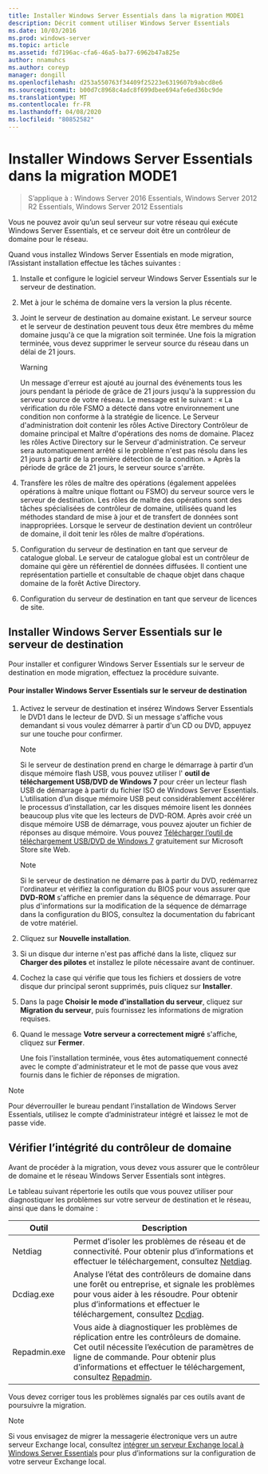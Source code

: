```yaml
---
title: Installer Windows Server Essentials dans la migration MODE1
description: Décrit comment utiliser Windows Server Essentials
ms.date: 10/03/2016
ms.prod: windows-server
ms.topic: article
ms.assetid: fd7196ac-cfa6-46a5-ba77-6962b47a825e
author: nnamuhcs
ms.author: coreyp
manager: dongill
ms.openlocfilehash: d253a550763f34409f25223e6319607b9abcd8e6
ms.sourcegitcommit: b00d7c8968c4adc8f699dbee694afe6ed36bc9de
ms.translationtype: MT
ms.contentlocale: fr-FR
ms.lasthandoff: 04/08/2020
ms.locfileid: "80852582"
---
```

# <a name="install-windows-server-essentials-in-migration-mode1"></a>Installer Windows Server Essentials dans la migration MODE1

>S’applique à : Windows Server 2016 Essentials, Windows Server 2012 R2 Essentials, Windows Server 2012 Essentials

Vous ne pouvez avoir qu’un seul serveur sur votre réseau qui exécute Windows Server Essentials, et ce serveur doit être un contrôleur de domaine pour le réseau.  
  
 Quand vous installez Windows Server Essentials en mode migration, l’Assistant installation effectue les tâches suivantes :  
  
1.  Installe et configure le logiciel serveur Windows Server Essentials sur le serveur de destination.  
  
2.  Met à jour le schéma de domaine vers la version la plus récente.  
  
3.  Joint le serveur de destination au domaine existant. Le serveur source et le serveur de destination peuvent tous deux être membres du même domaine jusqu'à ce que la migration soit terminée. Une fois la migration terminée, vous devez supprimer le serveur source du réseau dans un délai de 21 jours.  
  
    > [!WARNING]
    >  Un message d'erreur est ajouté au journal des événements tous les jours pendant la période de grâce de 21 jours jusqu'à la suppression du serveur source de votre réseau. Le message est le suivant : « La vérification du rôle FSMO a détecté dans votre environnement une condition non conforme à la stratégie de licence. Le Serveur d'administration doit contenir les rôles Active Directory Contrôleur de domaine principal et Maître d'opérations des noms de domaine. Placez les rôles Active Directory sur le Serveur d'administration. Ce serveur sera automatiquement arrêté si le problème n'est pas résolu dans les 21 jours à partir de la première détection de la condition. » Après la période de grâce de 21 jours, le serveur source s'arrête.  
  
4.  Transfère les rôles de maître des opérations (également appelées opérations à maître unique flottant ou FSMO) du serveur source vers le serveur de destination. Les rôles de maître des opérations sont des tâches spécialisées de contrôleur de domaine, utilisées quand les méthodes standard de mise à jour et de transfert de données sont inappropriées. Lorsque le serveur de destination devient un contrôleur de domaine, il doit tenir les rôles de maître d’opérations.  
  
5.  Configuration du serveur de destination en tant que serveur de catalogue global. Le serveur de catalogue global est un contrôleur de domaine qui gère un référentiel de données diffusées. Il contient une représentation partielle et consultable de chaque objet dans chaque domaine de la forêt Active Directory.  
  
6.  Configuration du serveur de destination en tant que serveur de licences de site.  
  
##  <a name="install-windows-server-essentials-on-the-destination-server"></a><a name="BKMK_Install"></a>Installer Windows Server Essentials sur le serveur de destination  
 Pour installer et configurer Windows Server Essentials sur le serveur de destination en mode migration, effectuez la procédure suivante.  
  
#### <a name="to-install-windows-server-essentials-on-the-destination-server"></a>Pour installer Windows Server Essentials sur le serveur de destination  
  
1. Activez le serveur de destination et insérez Windows Server Essentials le DVD1 dans le lecteur de DVD. Si un message s'affiche vous demandant si vous voulez démarrer à partir d'un CD ou DVD, appuyez sur une touche pour confirmer.  
  
   > [!NOTE]
   >  Si le serveur de destination prend en charge le démarrage à partir d’un disque mémoire flash USB, vous pouvez utiliser l' **outil de téléchargement USB/DVD de Windows 7** pour créer un lecteur flash USB de démarrage à partir du fichier ISO de Windows Server Essentials. L’utilisation d’un disque mémoire USB peut considérablement accélérer le processus d’installation, car les disques mémoire lisent les données beaucoup plus vite que les lecteurs de DVD-ROM. Après avoir créé un disque mémoire USB de démarrage, vous pouvez ajouter un fichier de réponses au disque mémoire. Vous pouvez [Télécharger l’outil de téléchargement USB/DVD de Windows 7](https://go.microsoft.com/fwlink/p/?LinkId=248282) gratuitement sur Microsoft Store site Web.  
  
   > [!NOTE]
   >  Si le serveur de destination ne démarre pas à partir du DVD, redémarrez l'ordinateur et vérifiez la configuration du BIOS pour vous assurer que **DVD-ROM** s'affiche en premier dans la séquence de démarrage. Pour plus d'informations sur la modification de la séquence de démarrage dans la configuration du BIOS, consultez la documentation du fabricant de votre matériel.  
  
2. Cliquez sur **Nouvelle installation**.  
  
3. Si un disque dur interne n'est pas affiché dans la liste, cliquez sur **Charger des pilotes** et installez le pilote nécessaire avant de continuer.  
  
4. Cochez la case qui vérifie que tous les fichiers et dossiers de votre disque dur principal seront supprimés, puis cliquez sur **Installer**.  
  
5. Dans la page **Choisir le mode d'installation du serveur**, cliquez sur **Migration du serveur**, puis fournissez les informations de migration requises.  
  
6. Quand le message **Votre serveur a correctement migré** s'affiche, cliquez sur **Fermer**.  
  
   Une fois l'installation terminée, vous êtes automatiquement connecté avec le compte d'administrateur et le mot de passe que vous avez fournis dans le fichier de réponses de migration.  
  
> [!NOTE]
>  Pour déverrouiller le bureau pendant l’installation de Windows Server Essentials, utilisez le compte d’administrateur intégré et laissez le mot de passe vide.  
  
##  <a name="verify-the-health-of-the-domain-controller"></a><a name="BKMK_VerifyTheHealthOfDC"></a>Vérifier l’intégrité du contrôleur de domaine  
 Avant de procéder à la migration, vous devez vous assurer que le contrôleur de domaine et le réseau Windows Server Essentials sont intègres.  
  
 Le tableau suivant répertorie les outils que vous pouvez utiliser pour diagnostiquer les problèmes sur votre serveur de destination et le réseau, ainsi que dans le domaine :  
  
|Outil|Description|  
|----------|-----------------|  
|Netdiag|Permet d’isoler les problèmes de réseau et de connectivité. Pour obtenir plus d’informations et effectuer le téléchargement, consultez [Netdiag](https://go.microsoft.com/fwlink/?LinkId=217388).|  
|Dcdiag.exe|Analyse l’état des contrôleurs de domaine dans une forêt ou entreprise, et signale les problèmes pour vous aider à les résoudre. Pour obtenir plus d’informations et effectuer le téléchargement, consultez [Dcdiag](https://go.microsoft.com/fwlink/?LinkId=217389).|  
|Repadmin.exe|Vous aide à diagnostiquer les problèmes de réplication entre les contrôleurs de domaine. Cet outil nécessite l’exécution de paramètres de ligne de commande. Pour obtenir plus d’informations et effectuer le téléchargement, consultez [Repadmin](https://go.microsoft.com/fwlink/?LinkId=217387).|  
  
 Vous devez corriger tous les problèmes signalés par ces outils avant de poursuivre la migration.  
  
> [!NOTE]
>  Si vous envisagez de migrer la messagerie électronique vers un autre serveur Exchange local, consultez [intégrer un serveur Exchange local à Windows Server Essentials](../manage/Integrate-an-On-Premises-Exchange-Server-with-Windows-Server-Essentials.md) pour plus d’informations sur la configuration de votre serveur Exchange local.
